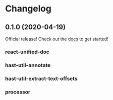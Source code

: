 # Changelog

## 0.1.0 (2020-04-19)
Official release! Check out the [docs][docs] to get started!

### react-unified-doc

### hast-util-annotate

### hast-util-extract-text-offsets

### processor


<!-- Links -->
[docs]: https://unified-doc.netlify.com/
